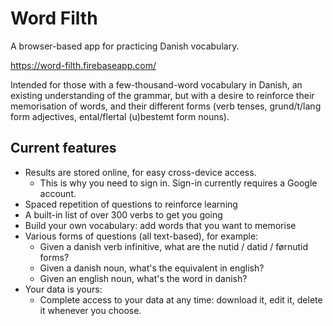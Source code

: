 # Word Filth

A browser-based app for practicing Danish vocabulary.

https://word-filth.firebaseapp.com/

Intended for those with a few-thousand-word vocabulary in Danish,
an existing understanding of the grammar, but with a desire to
reinforce their memorisation of words, and their different forms
(verb tenses, grund/t/lang form adjectives, ental/flertal (u)bestemt form nouns).

## Current features

 * Results are stored online, for easy cross-device access. 
   * This is why you need to sign in. Sign-in currently requires a Google account.
 * Spaced repetition of questions to reinforce learning
 * A built-in list of over 300 verbs to get you going
 * Build your own vocabulary: add words that you want to memorise
 * Various forms of questions (all text-based), for example:
   * Given a danish verb infinitive, what are the nutid / datid / førnutid forms?
   * Given a danish noun, what's the equivalent in english?
   * Given an english noun, what's the word in danish?
 * Your data is yours:
   * Complete access to your data at any time: download it, edit it, delete it
     whenever you choose. 
